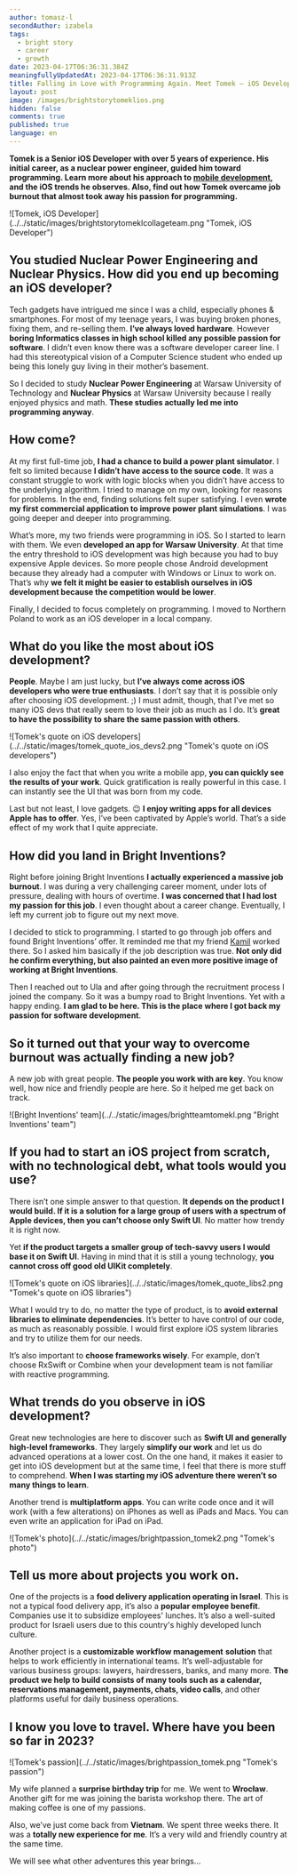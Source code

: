 ```yaml
---
author: tomasz-l
secondAuthor: izabela
tags:
  - bright story
  - career
  - growth
date: 2023-04-17T06:36:31.384Z
meaningfullyUpdatedAt: 2023-04-17T06:36:31.913Z
title: Falling in Love with Programming Again. Meet Tomek – iOS Developer
layout: post
image: /images/brightstorytomeklios.png
hidden: false
comments: true
published: true
language: en
---
```

**Tomek is a Senior iOS Developer with over 5 years of experience. His initial career, as a nuclear power engineer, guided him toward programming. Learn more about his approach to [mobile development](/our-areas/mobile-app-development/), and the iOS trends he observes. Also, find out how Tomek overcame job burnout that almost took away his passion for programming.**

<div className="image">![Tomek, iOS Developer](../../static/images/brightstorytomeklcollageteam.png "Tomek, iOS Developer")</div>

## You studied Nuclear Power Engineering and Nuclear Physics. How did you end up becoming an iOS developer?

Tech gadgets have intrigued me since I was a child, especially phones & smartphones. For most of my teenage years, I was buying broken phones, fixing them, and re-selling them. **I’ve always loved hardware**. However **boring Informatics classes in high school killed any possible passion for software**. I didn’t even know there was a software developer career line. I had this stereotypical vision of a Computer Science student who ended up being this lonely guy living in their mother’s basement. 

So I decided to study **Nuclear Power Engineering** at Warsaw University of Technology and **Nuclear Physics** at Warsaw University because I really enjoyed physics and math. **These studies actually led me into programming anyway**.

## How come?

At my first full-time job, **I had a chance to build a power plant simulator**. I felt so limited because **I didn’t have access to the source code**. It was a constant struggle to work with logic blocks when you didn’t have access to the underlying algorithm. I tried to manage on my own, looking for reasons for problems. In the end, finding solutions felt super satisfying. I even **wrote my first commercial application to improve power plant simulations**. I was going deeper and deeper into programming.

What’s more, my two friends were programming in iOS. So I started to learn with them. We even **developed an app for Warsaw University**. At that time the entry threshold to iOS development was high because you had to buy expensive Apple devices. So more people chose Android development because they already had a computer with Windows or Linux to work on. That’s why **we felt it might be easier to establish ourselves in iOS development because the competition would be lower**. 

Finally, I decided to focus completely on programming. I moved to Northern Poland to work as an iOS developer in a local company.

## What do you like the most about iOS development?

**People**. Maybe I am just lucky, but **I’ve always come across iOS developers who were true enthusiasts**. I don’t say that it is possible only after choosing iOS development. ;) I must admit, though, that I’ve met so many iOS devs that really seem to love their job as much as I do. It’s **great to have the possibility to share the same passion with others**.

<div className="image">![Tomek's quote on iOS developers](../../static/images/tomek_quote_ios_devs2.png "Tomek's quote on iOS developers")</div>

I also enjoy the fact that when you write a mobile app, **you can quickly see the results of your work**. Quick gratification is really powerful in this case. I can instantly see the UI that was born from my code.

Last but not least, I love gadgets. 😉 **I enjoy writing apps for all devices Apple has to offer**. Yes, I’ve been captivated by Apple’s world. That’s a side effect of my work that I quite appreciate. 

## How did you land in Bright Inventions?

Right before joining Bright Inventions **I actually experienced a massive job burnout**. I was during a very challenging career moment, under lots of pressure, dealing with hours of overtime. **I was concerned that I had lost my passion for this job**. I even thought about a career change. Eventually, I left my current job to figure out my next move. 

I decided to stick to programming. I started to go through job offers and found Bright Inventions’ offer. It reminded me that my friend [Kamil](/about-us/kamil-b/) worked there. So I asked him basically if the job description was true. **Not only did he confirm everything, but also painted an even more positive image of working at Bright Inventions**.

Then I reached out to Ula and after going through the recruitment process I joined the company. So it was a bumpy road to Bright Inventions. Yet with a happy ending. **I am glad to be here. This is the place where I got back my passion for software development**.

## So it turned out that your way to overcome burnout was actually finding a new job?

A new job with great people. **The people you work with are key**. You know well, how nice and friendly people are here. So it helped me get back on track.

<div className="image">![Bright Inventions' team](../../static/images/brightteamtomekl.png "Bright Inventions' team")</div>

## If you had to start an iOS project from scratch, with no technological debt, what tools would you use?

There isn’t one simple answer to that question. **It depends on the product I would build. If it is a solution for a large group of users with a spectrum of Apple devices, then you can’t choose only Swift UI**. No matter how trendy it is right now. 

Yet **if the product targets a smaller group of tech-savvy users I would base it on Swift UI**. Having in mind that it is still a young technology, **you cannot cross off good old UIKit completely**.

<div className="image">![Tomek's quote on iOS libraries](../../static/images/tomek_quote_libs2.png "Tomek's quote on iOS libraries")</div>

What I would try to do, no matter the type of product, is to **avoid external libraries to eliminate dependencies**. It’s better to have control of our code, as much as reasonably possible. I would first explore iOS system libraries and try to utilize them for our needs.

It’s also important to **choose frameworks wisely**. For example, don’t choose RxSwift or Combine when your development team is not familiar with reactive programming.

## What trends do you observe in iOS development?

Great new technologies are here to discover such as **Swift UI and generally high-level frameworks**. They largely **simplify our work** and let us do advanced operations at a lower cost. On the one hand, it makes it easier to get into iOS development but at the same time, I feel that there is more stuff to comprehend. **When I was starting my iOS adventure there weren’t so many things to learn**.

Another trend is **multiplatform apps**. You can write code once and it will work (with a few alterations) on iPhones as well as iPads and Macs. You can even write an application for iPad on iPad.

<div className="image">![Tomek's photo](../../static/images/brightpassion_tomek2.png "Tomek's photo")</div>

## Tell us more about projects you work on.

One of the projects is a **food delivery application operating in Israel**. This is not a typical food delivery app, it’s also a **popular employee benefit**. Companies use it to subsidize employees' lunches. It’s also a well-suited product for Israeli users due to this country's highly developed lunch culture.

Another project is a **customizable workflow management** **solution** that helps to work efficiently in international teams. It’s well-adjustable for various business groups: lawyers, hairdressers, banks, and many more. **The product we help to build consists of many tools such as a calendar, reservations management, payments, chats, video calls**, and other platforms useful for daily business operations.

## I know you love to travel. Where have you been so far in 2023?

<div className="image">![Tomek's passion](../../static/images/brightpassion_tomek.png "Tomek's passion")</div>

My wife planned a **surprise birthday trip** for me. We went to **Wrocław**. Another gift for me was joining the barista workshop there. The art of making coffee is one of my passions.

Also, we’ve just come back from **Vietnam**. We spent three weeks there. It was a **totally new experience for me**. It’s a very wild and friendly country at the same time. 

We will see what other adventures this year brings…

